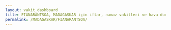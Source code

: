 ```yaml
---
layout: vakit_dashboard
title: FIANARANTSOA, MADAGASKAR için iftar, namaz vakitleri ve hava durumu - ilçe/eyalet seç
permalink: /MADAGASKAR/FIANARANTSOA/
---
```


<script type="text/javascript">
  var GLOBAL_COUNTRY = 'MADAGASKAR';
  var GLOBAL_CITY = 'FIANARANTSOA';
  var GLOBAL_STATE = '';
  var lat = 72;
  var lon = 21;
</script>
